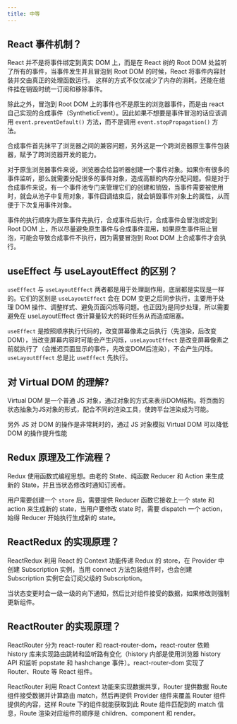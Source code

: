 ```yaml
---
title: 中等
---
```


## React 事件机制？

<Answer>

React 并不是将事件绑定到真实 DOM 上，而是在 React 树的 Root DOM 处监听了所有的事件，当事件发生并且冒泡到 Root DOM 的时候，React 将事件内容封装并交由真正的处理函数运行。
这样的方式不仅仅减少了内存的消耗，还能在组件挂在销毁时统一订阅和移除事件。

除此之外，冒泡到 Root DOM 上的事件也不是原生的浏览器事件，而是由 react 自己实现的合成事件（SyntheticEvent）。因此如果不想要是事件冒泡的话应该调用 `event.preventDefault()` 方法，而不是调用 `event.stopPropagation()` 方法。

合成事件首先抹平了浏览器之间的兼容问题，另外这是一个跨浏览器原生事件包装器，赋予了跨浏览器开发的能力。

对于原生浏览器事件来说，浏览器会给监听器创建一个事件对象。如果你有很多的事件监听，那么就需要分配很多的事件对象，造成高额的内存分配问题。但是对于合成事件来说，有一个事件池专门来管理它们的创建和销毁，当事件需要被使用时，就会从池子中复用对象，事件回调结束后，就会销毁事件对象上的属性，从而便于下次复用事件对象。

事件的执行顺序为原生事件先执行，合成事件后执行，合成事件会冒泡绑定到 Root DOM 上，所以尽量避免原生事件与合成事件混用，如果原生事件阻止冒泡，可能会导致合成事件不执行，因为需要冒泡到 Root DOM 上合成事件才会执行。

</Answer>

## useEffect 与 useLayoutEffect 的区别？

<Answer>


`useEffect` 与 `useLayoutEffect` 两者都是用于处理副作用，底层都是实现是一样的。它们的区别是 `useLayoutEffect` 会在 DOM 变更之后同步执行，主要用于处理 DOM 操作、调整样式、避免页面闪烁等问题。也正因为是同步处理，所以需要避免在 useLayoutEffect 做计算量较大的耗时任务从而造成阻塞。

`useEffect` 是按照顺序执行代码的，改变屏幕像素之后执行（先渲染，后改变DOM），当改变屏幕内容时可能会产生闪烁，`useLayoutEffect` 是改变屏幕像素之前就执行了（会推迟页面显示的事件，先改变DOM后渲染），不会产生闪烁。`useLayoutEffect` 总是比 `useEffect` 先执行。

</Answer>

## 对 Virtual DOM 的理解?

<Answer>

Virtual DOM 是一个普通 JS 对象，通过对象的方式来表示DOM结构。将页面的状态抽象为JS对象的形式，配合不同的渲染工具，使跨平台渲染成为可能。

另外 JS 对 DOM 的操作是非常耗时的，通过 JS 对象模拟 Virtual DOM 可以降低 DOM 的操作提升性能

</Answer>

## Redux 原理及工作流程？

<Answer>

Redux 使用函数式编程思想。由老的 State、纯函数 Reducer 和 Action 来生成新的 State，并且当状态修改时通知订阅者。

用户需要创建一个 `store` 后，需要提供 Reducer 函数它接收上一个 state 和 action 来生成新的 state，当用户要修改 state 时，需要 dispatch 一个 action，始得 Reducer 开始执行生成新的 state。

</Answer>

## ReactRedux 的实现原理？

<Answer>

ReactRedux 利用 React 的 Context 功能传递 Redux 的 store，在 Provider 中创建 Subscription 实例，当用 connect 方法包装组件时，也会创建 Subscription 实例它会订阅父级的 Subscription。

当状态变更时会一级一级的向下通知，然后比对组件接受的数据，如果修改则强制更新组件。

</Answer>

## ReactRouter 的实现原理？

<Answer>

ReactRouter 分为 react-router 和 react-router-dom，react-router 依赖 history 库来实现路由跳转和监听路有变化（history 内部是使用浏览器 history API 和监听 popstate 和 hashchange 事件）。react-router-dom 实现了 Router、Route 等 React 组件。

ReactRouter 利用 React Context 功能来实现数据共享，Router 提供数据 Route 组件接受数据并计算路由 match，然后再提供 Provider 组件来覆盖 Router 组件提供的内容，这样 Route 下的组件就能获取到此 Route 组件匹配到的 match 信息，Route 渲染对应组件的顺序是 children、component 和 render。

</Answer>

